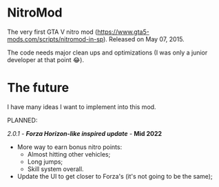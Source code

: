 # NitroMod

The very first GTA V nitro mod (https://www.gta5-mods.com/scripts/nitromod-in-sp). Released on May 07, 2015.

The code needs major clean ups and optimizations (I was only a junior developer at that point 😂).

# The future

I have many ideas I want to implement into this mod.

PLANNED:

*2.0.1* - **_Forza Horizon-like inspired update_** - **Mid 2022**
- More way to earn bonus nitro points: 
  - Almost hitting other vehicles;
  - Long jumps;
  - Skill system overall.
- Update the UI to get closer to Forza's (it's not going to be the same);
